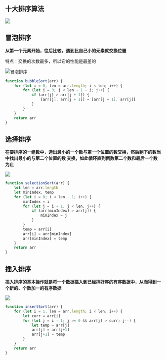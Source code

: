## 十大排序算法

![](http://qiniu.cdn.cl8023.com/%E6%8E%92%E5%BA%8F/%E5%A4%8D%E6%9D%82%E5%BA%A6.png)

## 冒泡排序
**从第一个元素开始，往后比较，遇到比自己小的元素就交换位置**  

特点：交换的次数最多，所以它的性能是最差的

![冒泡排序](http://qiniu.cdn.cl8023.com/%E6%8E%92%E5%BA%8F/%E5%86%92%E6%B3%A1%E6%8E%92%E5%BA%8F.gif)
```js
function bubbleSort(arr) {
	for (let i = 0, len = arr.length; i < len; i++) {
		for (let j = 0; j < len - 1 - i; j++) {
			if (arr[j] > arr[j + 1]) {
                [arr[j], arr[j + 1]] = [arr[j + 1], arr[j]]
			}
		}
	}
	return arr
}
```

## 选择排序
**在要排序的一组数中，选出最小的一个数与第一个位置的数交换，然后剩下的数当中找出最小的与第二个位置的数
交换，如此循环直到倒数第二个数和最后一个数为止**

![](http://qiniu.cdn.cl8023.com/%E6%8E%92%E5%BA%8F/%E9%80%89%E6%8B%A9%E6%8E%92%E5%BA%8F.gif)
```js
function selectionSort(arr) {
	let len = arr.length
	let minIndex, temp
	for (let i = 0; i < len - 1; i++) {
		minIndex = i
		for (let j = i + 1; j < len; j++) {
			if (arr[minIndex] > arr[j]) {
				minIndex = j
			}
		}
		temp = arr[i]
		arr[i] = arr[minIndex]
		arr[minIndex] = temp
	}
	return arr
}
```

## 插入排序
**插入排序的基本操作就是将一个数据插入到已经排好序的有序数据中，从而得到一个新的、个数加一的有序数据**

![](http://qiniu.cdn.cl8023.com/%E6%8E%92%E5%BA%8F/%E6%8F%92%E5%85%A5%E6%8E%92%E5%BA%8F.gif)
```js
function insertSort(arr) {
	for (let i = 1, len = arr.length; i < len; i++) {
		let curr = arr[i]
		for (let j = i - 1; j >= 0 && arr[j] > curr; j--) {
			let temp = arr[j]
			arr[j] = arr[j+1]
			arr[j+1] = temp
		}
	}
	return arr
}
```